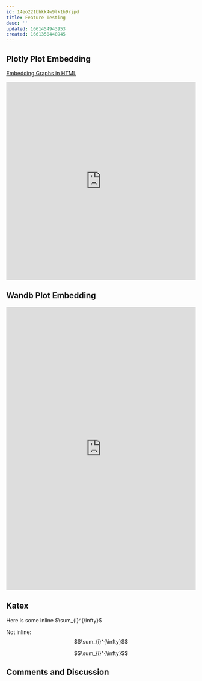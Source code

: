 ```yaml
---
id: 14eo221bhkk4w9lk1h9rjpd
title: Feature Testing
desc: ''
updated: 1661454943953
created: 1661350448945
---
```


## Plotly Plot Embedding

[Embedding Graphs in HTML](https://plotly.com/python/embedding-plotly-graphs-in-HTML/)

<iframe id="igraph" scrolling="no" style="border:none;" seamless="seamless" src="https://plotly.com/~chris/1638.embed" height="525" width="100%"></iframe>

## Wandb Plot Embedding

<iframe width="100%" height="750" frameborder="0" scrolling="no" src="https://wandb.ai/mjvolk3/Parameter_Estimation_Nano/reports/train-pearson_corr-22-08-24-10-08-79---VmlldzoyNTIzMTM2?accessToken=k53nzo19oyb8o40q03xz3mbp8hkzf3pna57j53cgegdnoxg9c3298dpv75y7g9mj"></iframe>

## Katex

Here is some inline $\sum_{i}^{\infty}$

Not inline: $$\sum_{i}^{\infty}$$

$$\sum_{i}^{\infty}$$

## Comments and Discussion

<script src="https://giscus.app/client.js"
        data-repo="Mjvolk3/Mjvolk3"
        data-repo-id="R_kgDOH3S0WQ"
        data-category="Announcements"
        data-category-id="DIC_kwDOH3S0Wc4CRB6f"
        data-mapping="pathname"
        data-strict="0"
        data-reactions-enabled="1"
        data-emit-metadata="0"
        data-input-position="bottom"
        data-theme="preferred_color_scheme"
        data-lang="en"
        crossorigin="anonymous"
        async>
</script>

